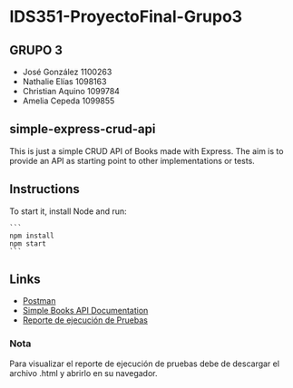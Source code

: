 # IDS351-ProyectoFinal-Grupo3 #

## GRUPO 3 ##

- José González 1100263
- Nathalie Elías 1098163
- Christian Aquino 1099784
- Amelia Cepeda 1099855

## simple-express-crud-api ##

This is just a simple CRUD API of Books made with Express. The aim is to provide an API as starting point to other implementations or tests.

## Instructions ##

To start it, install Node and run:

    ```
    npm install
    npm start
    ```

## Links ##

- [Postman](https://ids328l.postman.co/workspace/IDS351---Proyecto-Final~df0dd495-e9b3-43ed-b247-598dd761d13f/collection/26691196-2c2d8fb1-56bd-4f82-a61e-80eb9bdd64a5?action=share&creator=26691196)
- [Simple Books API Documentation](https://github.com/ChrisAqM/simple-express-crud-api-master/blob/main/simple-books-api.md)
- [Reporte de ejecución de Pruebas](https://estintecedu-my.sharepoint.com/:u:/g/personal/1099784_est_intec_edu_do/ERgtJRF2MqBFgwOREtedCn0B_aLR5i-3PeqqzjNU0fYN0A?e=aZrwWH)

### Nota ###

Para visualizar el reporte de ejecución de pruebas debe de descargar el archivo .html y abrirlo en su navegador.
